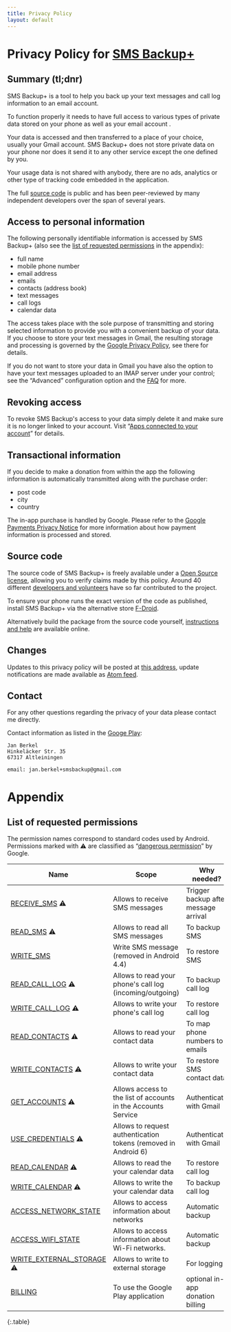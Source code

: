 ```yaml
---
title: Privacy Policy
layout: default
---
```


# Privacy Policy for [SMS Backup+][playstore-url]

## Summary (tl;dnr)

SMS Backup+ is a tool to help you back up your text messages and call log
information to an email account.

To function properly it needs to have full access to various types of
private data stored on your phone as well as your email account .

Your data is accessed and then transferred to a place of your choice, usually
your Gmail account. SMS Backup+ does not store private data on your
phone nor does it send it to any other service except the one defined by you.

Your usage data is not shared with anybody, there are no ads, analytics or other type of
tracking code embedded in the application.

The full [source code][github-url] is public and has been peer-reviewed by
many independent developers over the span of several years.

## Access to personal information

The following personally identifiable information is accessed by SMS Backup+ (also see the
[list of requested permissions](#list-of-requested-permissions) in the
appendix):

* full name
* mobile phone number
* email address
* emails
* contacts (address book)
* text messages
* call logs
* calendar data

The access takes place with the sole purpose of transmitting and storing
selected information to provide you with a convenient backup
of your data. If you choose to store your text messages in Gmail, the
resulting storage and processing is governed by the
[Google Privacy Policy][], see there for details.

If you do not want to store your data in Gmail you have also the option to have
your text messages uploaded to an IMAP server under your control; see the “Advanced”
configuration option and the [FAQ][usage-without-gmail] for more.

## Revoking access

To revoke SMS Backup's access to your data simply delete it and make sure it
is no longer linked to your account. Visit
“[Apps connected to your account][revoke-access]” for details.

## Transactional information

If you decide to make a donation from within the app the following
information is automatically transmitted along with the purchase order:

* post code
* city
* country

The in-app purchase is handled by Google. Please refer to the
[Google Payments Privacy Notice][] for more information about how payment
information is processed and stored.

## Source code

The source code of SMS Backup+ is freely available under a
[Open Source license][code-license], allowing you to verify claims made by
this policy. Around 40 different [developers and volunteers][contributors]
have so far contributed to the project.

To ensure your phone runs the exact version of the code as published,
install SMS Backup+ via the alternative store [F-Droid][f-droid-url].

Alternatively build the package from the source code yourself,
[instructions and help](installation-from-source) are available online.

## Changes

Updates to this privacy policy will be posted at
[this address][this-policy-url], update notifications are made available as
[Atom feed][atom-feed].

## Contact

For any other questions regarding the privacy of your data please contact
me directly.

Contact information as listed in the [Googe Play][playstore-url]:

    Jan Berkel
    Hinkeläcker Str. 35
    67317 Altleiningen

    email: jan.berkel+smsbackup@gmail.com


# Appendix

## List of requested permissions

The permission names correspond to standard codes used by Android. Permissions
marked with ⚠ are classified as “[dangerous permission][normal-and-dangerous-permissions]” by Google.

| Name                          | Scope                                                         | Why needed?
| ----------------------------- | --------------------------------------------------------------|-----------------------------------------
| [RECEIVE_SMS][] ⚠             | Allows to receive SMS messages                                | Trigger backup after message arrival
| [READ_SMS][] ⚠                | Allows to read all SMS messages                               | To backup SMS
| [WRITE_SMS][]                 | Write SMS message (removed in Android 4.4)                    | To restore SMS
| [READ_CALL_LOG][] ⚠           | Allows to read your phone's call log (incoming/outgoing)      | To backup call log
| [WRITE_CALL_LOG][] ⚠          | Allows to write your phone's call log                         | To restore call log
| [READ_CONTACTS][] ⚠           | Allows to read your contact data                              | To map phone numbers to emails
| [WRITE_CONTACTS][] ⚠          | Allows to write your contact data                             | To restore SMS contact data
| [GET_ACCOUNTS][] ⚠            | Allows access to the list of accounts in the Accounts Service | Authenticate with Gmail
| [USE_CREDENTIALS][] ⚠         | Allows to request authentication tokens (removed in Android 6)| Authenticate with Gmail
| [READ_CALENDAR][] ⚠           | Allows to read the your calendar data                         | To restore call log
| [WRITE_CALENDAR][] ⚠          | Allows to write the your calendar data                        | To backup call log
| [ACCESS_NETWORK_STATE][]      | Allows to access information about networks                   | Automatic backup
| [ACCESS_WIFI_STATE][]         | Allows to access information about Wi-Fi networks.            | Automatic backup
| [WRITE_EXTERNAL_STORAGE][] ⚠  | Allows to write to external storage                           | For logging
| [BILLING][]                   | To use the Google Play application                            | optional in-app donation billing
{:.table}

[READ_SMS]: http://androidpermissions.com/permission/android.permission.READ_SMS
[WRITE_SMS]: http://androidpermissions.com/permission/android.permission.WRITE_SMS
[READ_CALL_LOG]: http://androidpermissions.com/permission/android.permission.READ_CALL_LOG
[WRITE_CALL_LOG]: http://androidpermissions.com/permission/android.permission.WRITE_CALL_LOG
[READ_CONTACTS]: http://androidpermissions.com/permission/android.permission.READ_CONTACTS
[WRITE_CONTACTS]: http://androidpermissions.com/permission/android.permission.WRITE_CONTACTS
[RECEIVE_SMS]: http://androidpermissions.com/permission/android.permission.RECEIVE_SMS
[ACCESS_NETWORK_STATE]: http://androidpermissions.com/permission/android.permission.ACCESS_NETWORK_STATE
[ACCESS_WIFI_STATE]: http://androidpermissions.com/permission/android.permission.ACCESS_WIFI_STATE
[GET_ACCOUNTS]: http://androidpermissions.com/permission/android.permission.GET_ACCOUNTS
[READ_CALENDAR]: http://androidpermissions.com/permission/android.permission.READ_CALENDAR
[WRITE_CALENDAR]: http://androidpermissions.com/permission/android.permission.WRITE_CALENDAR
[WRITE_EXTERNAL_STORAGE]: http://androidpermissions.com/permission/android.permission.WRITE_EXTERNAL_STORAGE
[USE_CREDENTIALS]: http://androidpermissions.com/permission/android.permission.USE_CREDENTIALS
[BILLING]: https://developer.android.com/google/play/billing/billing_integrate.html#billing-permission

[playstore-url]: https://play.google.com/store/apps/details?id=com.zegoggles.smssync
[revoke-access]: https://myaccount.google.com/permissions
[usage-without-gmail]: https://github.com/jberkel/sms-backup-plus#usage-without-gmail-imap
[installation-from-source]: https://github.com/jberkel/sms-backup-plus#installation-from-source
[contributors]: https://github.com/jberkel/sms-backup-plus/graphs/contributors
[code-license]: https://github.com/jberkel/sms-backup-plus/blob/master/COPYING
[this-policy-url]: http://jberkel.github.io/sms-backup-plus/privacy-policy
[atom-feed]: http://jberkel.github.io/sms-backup-plus/feed.xml
[normal-and-dangerous-permissions]:https://developer.android.com/guide/topics/permissions/requesting.html#normal-dangerous
[github-url]: https://github.com/jberkel/sms-backup-plus
[f-droid-url]: https://f-droid.org/packages/com.zegoggles.smssync/
[Google Privacy Policy]: https://www.google.com/intl/en/policies/privacy/
[Google Payments Privacy Notice]: https://payments.google.com/payments/apis-secure/get_legal_document?ldo=0&ldt=privacynotice&ldl=en
